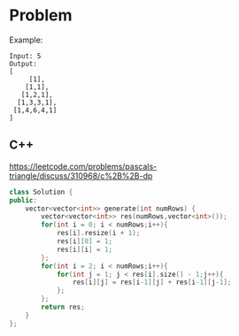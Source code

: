 # Problem

Example:

```
Input: 5
Output:
[
     [1],
    [1,1],
   [1,2,1],
  [1,3,3,1],
 [1,4,6,4,1]
]
```

## C++

https://leetcode.com/problems/pascals-triangle/discuss/310968/c%2B%2B-dp

```c++
class Solution {
public:
    vector<vector<int>> generate(int numRows) {
        vector<vector<int>> res(numRows,vector<int>());
        for(int i = 0; i < numRows;i++){
            res[i].resize(i + 1);
            res[i][0] = 1;
            res[i][i] = 1;
        };
        for(int i = 2; i < numRows;i++){
            for(int j = 1; j < res[i].size() - 1;j++){
                res[i][j] = res[i-1][j] + res[i-1][j-1];
            };
        };
        return res;
    }
};
```
